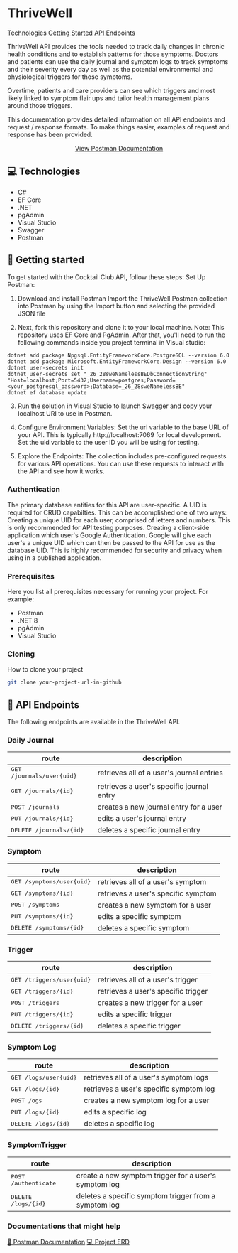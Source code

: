 
<h1 style="font-weight: bold;">ThriveWell</h1>

<p>
<a href="#tech">Technologies</a>
<a href="#started">Getting Started</a>
<a href="#routes">API Endpoints</a>

 
</p>


<p>ThriveWell API provides the tools needed to track daily changes in chronic health conditions and to establish patterns for those symptoms. Doctors and patients can use the daily journal and symptom logs to track symptoms and their severity every day as well as the potential environmental and physiological triggers for those symptoms.

Overtime, patients and care providers can see which triggers and most likely linked to symptom flair ups and tailor health management plans around those triggers.

This documentation provides detailed information on all API endpoints and request / response formats. To make things easier, examples of request and response has been provided.
</p>


<p align="center">
<a href="https://www.postman.com/ursapictura/workspace/thrivewell-api/collection/31905233-59505643-1e47-44b0-b03b-cb41ffea3211?action=share&creator=31905233">View Postman Documentation</a>
</p>

<h2 id="tech">💻 Technologies</h2>

- C#
- EF Core
- .NET
- pgAdmin
- Visual Studio
- Swagger
- Postman

<h2 id="started">🚀 Getting started</h2>

To get started with the Cocktail Club API, follow these steps:
Set Up Postman:

1. Download and install Postman
Import the ThriveWell Postman collection into Postman by using the Import button and selecting the provided JSON file

2. Next, fork this repository and clone it to your local machine. Note: This repository uses EF Core and PgAdmin.
After that, you'll need to run the following commands inside you project terminal in Visual studio:
```
dotnet add package Npgsql.EntityFrameworkCore.PostgreSQL --version 6.0
dotnet add package Microsoft.EntityFrameworkCore.Design --version 6.0
dotnet user-secrets init
dotnet user-secrets set "_26_28sweNamelessBEDbConnectionString" "Host=localhost;Port=5432;Username=postgres;Password=<your_postgresql_password>;Database=_26_28sweNamelessBE"
dotnet ef database update
```
3. Run the solution in Visual Studio to launch Swagger and copy your localhost URI to use in Postman.

4. Configure Environment Variables:
Set the url variable to the base URL of your API. This is typically http://localhost:7069 for local development.
Set the uid variable to the user ID you will be using for testing.

5. Explore the Endpoints:
The collection includes pre-configured requests for various API operations. You can use these requests to interact with the API and see how it works.

### Authentication
The primary database entities for this API are user-specific. A UID is required for CRUD capabilties. This can be accomplished one of two ways:
Creating a unique UID for each user, comprised of letters and numbers. This is only recommended for API testing purposes.
Creating a client-side application which user's Google Authentication. Google will give each user's a unique UID which can then be passed to the API for use as the database UID. This is highly recommended for security and privacy when using in a published application.




<h3>Prerequisites</h3>

Here you list all prerequisites necessary for running your project. For example:

- Postman
- .NET 8
- pgAdmin
- Visual Studio

<h3>Cloning</h3>

How to clone your project

```bash
git clone your-project-url-in-github
```

<h2 id="routes">📍 API Endpoints</h2>

The following endpoints are available in the ThriveWell API.
​
### Daily Journal
| route               | description                                          
|----------------------|-----------------------------------------------------
| <kbd>GET /journals/user{uid}</kbd>     | retrieves all of a user's journal entries
| <kbd>GET /journals/{id}</kbd>     | retrieves a user's specific journal entry
| <kbd>POST /journals</kbd>     | creates a new journal entry for a user
| <kbd>PUT /journals/{id}</kbd>     | edits a user's journal entry
| <kbd>DELETE /journals/{id}</kbd>     | deletes a specific journal entry 


### Symptom

| route               | description                                          
|----------------------|-----------------------------------------------------
| <kbd>GET /symptoms/user{uid}</kbd>     | retrieves all of a user's symptom
| <kbd>GET /symptoms/{id}</kbd>     | retrieves a user's specific symptom
| <kbd>POST /symptoms</kbd>     | creates a new symptom for a user
| <kbd>PUT /symptoms/{id}</kbd>     | edits a specific symptom
| <kbd>DELETE /symptoms/{id}</kbd>     | deletes a specific symptom 

### Trigger

| route               | description                                          
|----------------------|-----------------------------------------------------
| <kbd>GET /triggers/user{uid}</kbd>     | retrieves all of a user's trigger
| <kbd>GET /triggers/{id}</kbd>     | retrieves a user's specific trigger
| <kbd>POST /triggers</kbd>     | creates a new trigger for a user
| <kbd>PUT /triggers/{id}</kbd>     | edits a specific trigger
| <kbd>DELETE /triggers/{id}</kbd>     | deletes a specific trigger

### Symptom Log

| route               | description                                          
|----------------------|-----------------------------------------------------
| <kbd>GET /logs/user{uid}</kbd>     | retrieves all of a user's symptom logs
| <kbd>GET /logs/{id}</kbd>     | retrieves a user's specific symptom log
| <kbd>POST /ogs</kbd>     | creates a new symptom log for a user
| <kbd>PUT /logs/{id}</kbd>     | edits a specific log
| <kbd>DELETE /logs/{id}</kbd>     | deletes a specific log


### SymptomTrigger

| route               | description                                          
|----------------------|-----------------------------------------------------
| <kbd>POST /authenticate</kbd>     | create a new symptom trigger for a user's symptom log
| <kbd>DELETE /logs/{id}</kbd>     | deletes a specific symptom trigger from a symptom log


<h3>Documentations that might help</h3>

[📝 Postman Documentation](https://www.postman.com/ursapictura/workspace/thrivewell-api/collection/31905233-59505643-1e47-44b0-b03b-cb41ffea3211?action=share&creator=31905233)
[💻 Project ERD](https://dbdiagram.io/d/ThriveWell-66fc7ed5fb079c7ebd04de50)
